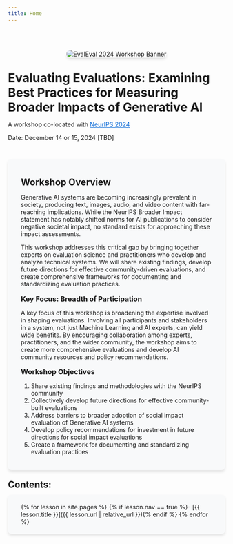 ```yaml
---
title: Home
---
```


<style>
.content-card {
  background-color: #f8f9fa;
  border-radius: 8px;
  padding: 20px 30px;
  margin-top: 10px;
  box-shadow: 0 4px 6px rgba(0, 0, 0, 0.1);
}
.site-banner {
  margin-bottom: 30px;
  text-align: center;
}
.banner-image {
  max-width: 100%;
  height: auto;
  box-shadow: 0 4px 6px rgba(0, 0, 0, 0.1);
  border-radius: 8px;
}

h1, h2, h3 {
  margin-top: 1em;
  margin-bottom: 0.5em;
}
a {
  color: #0366d6;
}
.content-card ul {
  padding-left: 20px;
}
/* Custom TOC styling */
.toc {
  background: none;
  border: none;
  box-shadow: none;
  padding: 0;
}
.toc ul {
  list-style-type: none;
  padding-left: 10px;
}
.toc ul li {
  margin-bottom: 10px;
  position: relative;
  padding-left: 0; /* Adjusted to 0 to remove extra space */
}
.toc ul li::before {
  content: "→";
  position: absolute;
  left: -10px; /* Adjusted to align the arrow */
  color: #0366d6;
}
.toc ul li a {
  text-decoration: none;
  color: #0366d6;
}
.toc ul li a:hover {
  text-decoration: underline;
}
</style>

<br><br>

<div class="site-banner">
  <img src="{{ '/images/site-banner.png' | relative_url }}" alt="EvalEval 2024 Workshop Banner" class="banner-image">
</div>

# Evaluating Evaluations: Examining Best Practices for Measuring Broader Impacts of Generative AI

A workshop co-located with [NeurIPS 2024](https://neurips.cc/)

Date: December 14 or 15, 2024 [TBD]


<br>

<div class="content-card" markdown="1">

## Workshop Overview

Generative AI systems are becoming increasingly prevalent in society, producing text, images, audio, and video content with far-reaching implications. While the NeurIPS Broader Impact statement has notably shifted norms for AI publications to consider negative societal impact, no standard exists for approaching these impact assessments.

This workshop addresses this critical gap by bringing together experts on evaluation science and practitioners who develop and analyze technical systems. We will share existing findings, develop future directions for effective community-driven evaluations, and create comprehensive frameworks for documenting and standardizing evaluation practices.

### Key Focus: Breadth of Participation

A key focus of this workshop is broadening the expertise involved in shaping evaluations. Involving all participants and stakeholders in a system, not just Machine Learning and AI experts, can yield wide benefits. By encouraging collaboration among experts, practitioners, and the wider community, the workshop aims to create more comprehensive evaluations and develop AI community resources and policy recommendations.

### Workshop Objectives

1. Share existing findings and methodologies with the NeurIPS community
2. Collectively develop future directions for effective community-built evaluations
3. Address barriers to broader adoption of social impact evaluation of Generative AI systems
4. Develop policy recommendations for investment in future directions for social impact evaluations
5. Create a framework for documenting and standardizing evaluation practices

</div>

## Contents:
<div class="content-card" markdown="1">

<div class="toc" markdown="1">
{% for lesson in site.pages %}
{% if lesson.nav == true %}- [{{ lesson.title }}]({{ lesson.url | relative_url }}){% endif %}
{% endfor %}
</div>
</div>

